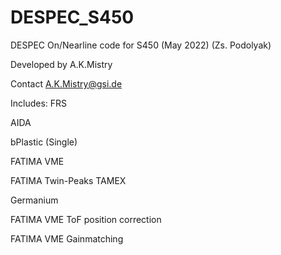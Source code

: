 # DESPEC_S450
DESPEC On/Nearline code for S450 (May 2022) (Zs. Podolyak)


Developed by A.K.Mistry

Contact A.K.Mistry@gsi.de

Includes: 
FRS

AIDA

bPlastic (Single)

FATIMA VME

FATIMA Twin-Peaks TAMEX

Germanium

FATIMA VME ToF position correction

FATIMA VME Gainmatching 
